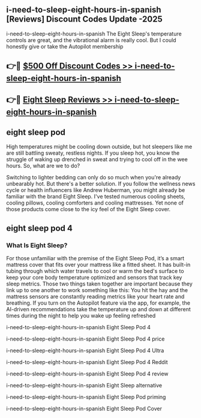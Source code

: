 ## i-need-to-sleep-eight-hours-in-spanish [Reviews​] Discount Codes Update -2025

i-need-to-sleep-eight-hours-in-spanish The Eight Sleep's temperature controls are great, and the vibrational alarm is really cool. But I could honestly give or take the Autopilot membership

## 👉🔴 [$500 Off Discount Codes >> i-need-to-sleep-eight-hours-in-spanish](http://download.freeplayer.one?title=i-need-to-sleep-eight-hours-in-spanish&ref=18-ES)

## 👉🔴 [Eight Sleep Reviews >> i-need-to-sleep-eight-hours-in-spanish](http://download.freeplayer.one?title=i-need-to-sleep-eight-hours-in-spanish&ref=18-ES)

## eight sleep pod

High temperatures might be cooling down outside, but hot sleepers like me are still battling sweaty, restless nights. If you sleep hot, you know the struggle of waking up drenched in sweat and trying to cool off in the wee hours. So, what are we to do?

Switching to lighter bedding can only do so much when you're already unbearably hot. But there's a better solution. If you follow the wellness news cycle or health influencers like Andrew Huberman, you might already be familiar with the brand Eight Sleep. I've tested numerous cooling sheets, cooling pillows, cooling comforters and cooling mattresses. Yet none of those products come close to the icy feel of the Eight Sleep cover.

## eight sleep pod 4

### What Is Eight Sleep?

For those unfamiliar with the premise of the Eight Sleep Pod, it’s a smart mattress cover that fits over your mattress like a fitted sheet. It has built-in tubing through which water travels to cool or warm the bed's surface to keep your core body temperature optimized and sensors that track key sleep metrics. Those two things taken together are important because they link up to one another to work something like this: You hit the hay and the mattress sensors are constantly reading metrics like your heart rate and breathing. If you turn on the Autopilot feature via the app, for example, the AI-driven recommendations take the temperature up and down at different times during the night to help you wake up feeling refreshed

i-need-to-sleep-eight-hours-in-spanish Eight Sleep Pod 4

i-need-to-sleep-eight-hours-in-spanish Eight Sleep Pod 4 price

i-need-to-sleep-eight-hours-in-spanish Eight Sleep Pod 4 Ultra

i-need-to-sleep-eight-hours-in-spanish Eight Sleep Pod 4 Reddit

i-need-to-sleep-eight-hours-in-spanish Eight Sleep Pod 4 review

i-need-to-sleep-eight-hours-in-spanish Eight Sleep alternative

i-need-to-sleep-eight-hours-in-spanish Eight Sleep Pod priming

i-need-to-sleep-eight-hours-in-spanish Eight Sleep Pod Cover